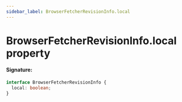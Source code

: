 ```yaml
---
sidebar_label: BrowserFetcherRevisionInfo.local
---
```


# BrowserFetcherRevisionInfo.local property

#### Signature:

```typescript
interface BrowserFetcherRevisionInfo {
  local: boolean;
}
```
